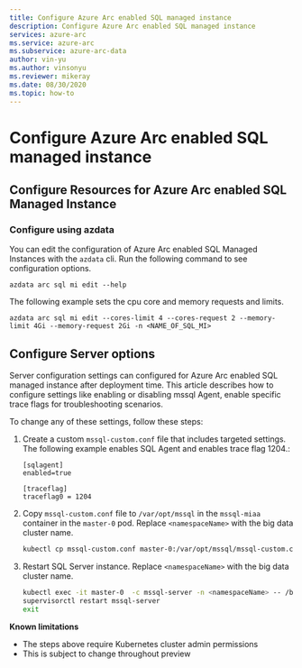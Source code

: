 ```yaml
---
title: Configure Azure Arc enabled SQL managed instance
description: Configure Azure Arc enabled SQL managed instance
services: azure-arc
ms.service: azure-arc
ms.subservice: azure-arc-data
author: vin-yu 
ms.author: vinsonyu
ms.reviewer: mikeray
ms.date: 08/30/2020
ms.topic: how-to
---
```


# Configure Azure Arc enabled SQL managed instance

## Configure Resources for Azure Arc enabled SQL Managed Instance

### Configure using azdata
You can edit the configuration of Azure Arc enabled SQL Managed Instances with the `azdata` cli. Run the following command to see configuration options. 

```
azdata arc sql mi edit --help
```

The following example sets the cpu core and memory requests and limits.

```
azdata arc sql mi edit --cores-limit 4 --cores-request 2 --memory-limit 4Gi --memory-request 2Gi -n <NAME_OF_SQL_MI>
```

## Configure Server options 
Server configuration settings can configured for Azure Arc enabled SQL managed instance after deployment time. This article describes how to configure settings like enabling or disabling mssql Agent, enable specific trace flags for troubleshooting scenarios.

To change any of these settings, follow these steps:

1. Create a custom `mssql-custom.conf` file that includes targeted settings. The following example enables SQL Agent and enables trace flag 1204.:

   ```
   [sqlagent]
   enabled=true
   
   [traceflag]
   traceflag0 = 1204
   ```

1. Copy `mssql-custom.conf` file to `/var/opt/mssql` in the `mssql-miaa` container in the `master-0` pod. Replace `<namespaceName>` with the big data cluster name.

   ```bash
   kubectl cp mssql-custom.conf master-0:/var/opt/mssql/mssql-custom.conf -c mssql-server -n <namespaceName>
   ```

1. Restart SQL Server instance.  Replace `<namespaceName>` with the big data cluster name.

   ```bash
   kubectl exec -it master-0  -c mssql-server -n <namespaceName> -- /bin/bash
   supervisorctl restart mssql-server
   exit
   ```


**Known limitations**
- The steps above require Kubernetes cluster admin permissions
- This is subject to change throughout preview
